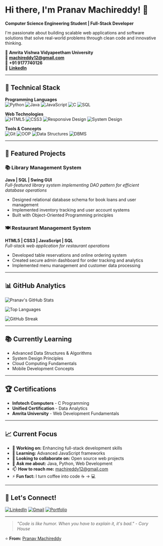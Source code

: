 # Hi there, I'm Pranav Machireddy! 👋

**Computer Science Engineering Student | Full-Stack Developer**

I'm passionate about building scalable web applications and software solutions that solve real-world problems through clean code and innovative thinking.

📍 **Amrita Vishwa Vidyapeetham University**  
📧 **machireddy12@gmail.com**  
📱 **+91 9177740126**  
💼 **[LinkedIn](https://www.linkedin.com/in/pranav-machireddy-554163311)**

---

## 🚀 Technical Stack

**Programming Languages**  
![Python](https://img.shields.io/badge/Python-3776AB?style=for-the-badge&logo=python&logoColor=white)
![Java](https://img.shields.io/badge/Java-ED8B00?style=for-the-badge&logo=java&logoColor=white)
![JavaScript](https://img.shields.io/badge/JavaScript-F7DF1E?style=for-the-badge&logo=javascript&logoColor=black)
![C](https://img.shields.io/badge/C-00599C?style=for-the-badge&logo=c&logoColor=white)
![SQL](https://img.shields.io/badge/SQL-4479A1?style=for-the-badge&logo=postgresql&logoColor=white)

**Web Technologies**  
![HTML5](https://img.shields.io/badge/HTML5-E34F26?style=for-the-badge&logo=html5&logoColor=white)
![CSS3](https://img.shields.io/badge/CSS3-1572B6?style=for-the-badge&logo=css3&logoColor=white)
![Responsive Design](https://img.shields.io/badge/Responsive-Design-4285F4?style=for-the-badge)
![System Design](https://img.shields.io/badge/System-Design-FF6B6B?style=for-the-badge)

**Tools & Concepts**  
![Git](https://img.shields.io/badge/Git-F05032?style=for-the-badge&logo=git&logoColor=white)
![OOP](https://img.shields.io/badge/OOP-4A90E2?style=for-the-badge)
![Data Structures](https://img.shields.io/badge/Data_Structures-7ED321?style=for-the-badge)
![DBMS](https://img.shields.io/badge/DBMS-FF6B6B?style=for-the-badge)

---

## 🎯 Featured Projects

### 📚 Library Management System
**Java | SQL | Swing GUI**  
*Full-featured library system implementing DAO pattern for efficient database operations*
- Designed relational database schema for book loans and user management
- Implemented inventory tracking and user account systems
- Built with Object-Oriented Programming principles

### 🍽️ Restaurant Management System  
**HTML5 | CSS3 | JavaScript | SQL**  
*Full-stack web application for restaurant operations*
- Developed table reservations and online ordering system
- Created secure admin dashboard for order tracking and analytics
- Implemented menu management and customer data processing

---

## 📊 GitHub Analytics

![Pranav's GitHub Stats](https://github-readme-stats.vercel.app/api?username=yourusername&show_icons=true&theme=radical)

![Top Languages](https://github-readme-stats.vercel.app/api/top-langs/?username=yourusername&layout=compact&theme=radical)

![GitHub Streak](https://github-readme-streak-stats.herokuapp.com/?user=yourusername&theme=radical)

---

## 📚 Currently Learning

- Advanced Data Structures & Algorithms
- System Design Principles
- Cloud Computing Fundamentals
- Mobile Development Concepts

---

## 🏆 Certifications

- **Infotech Computers** - C Programming
- **Unified Certification** - Data Analytics
- **Amrita University** - Web Development Fundamentals

---

## 📈 Current Focus

- 🔭 **Working on:** Enhancing full-stack development skills
- 🌱 **Learning:** Advanced JavaScript frameworks
- 👯 **Looking to collaborate on:** Open source web projects
- 💬 **Ask me about:** Java, Python, Web Development
- 📫 **How to reach me:** machireddy12@gmail.com
- ⚡ **Fun fact:** I turn coffee into code ☕ → 💻

---

## 🤝 Let's Connect!

[![LinkedIn](https://img.shields.io/badge/LinkedIn-0077B5?style=for-the-badge&logo=linkedin&logoColor=white)](https://www.linkedin.com/in/pranav-machireddy-554163311)
[![Gmail](https://img.shields.io/badge/Gmail-D14836?style=for-the-badge&logo=gmail&logoColor=white)](mailto:machireddy12@gmail.com)
[![Portfolio](https://img.shields.io/badge/Portfolio-4285F4?style=for-the-badge&logo=google-chrome&logoColor=white)](#)

---

> *"Code is like humor. When you have to explain it, it's bad." - Cory House*

⭐ **From:** [Pranav Machireddy](https://github.com/yourusername)
